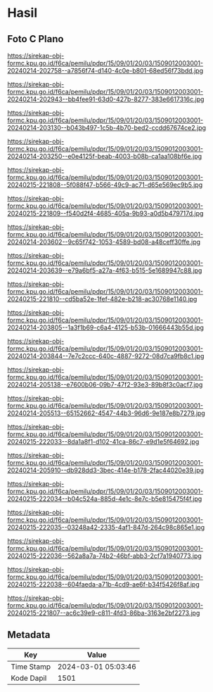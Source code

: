 # Hasil

## Foto C Plano

https://sirekap-obj-formc.kpu.go.id/f6ca/pemilu/pdpr/15/09/01/20/03/1509012003001-20240214-202758--a7856f74-d140-4c0e-b801-68ed56f73bdd.jpg

https://sirekap-obj-formc.kpu.go.id/f6ca/pemilu/pdpr/15/09/01/20/03/1509012003001-20240214-202943--bb4fee91-63d0-427b-8277-383e6617316c.jpg

https://sirekap-obj-formc.kpu.go.id/f6ca/pemilu/pdpr/15/09/01/20/03/1509012003001-20240214-203130--b043b497-1c5b-4b70-bed2-ccdd67674ce2.jpg

https://sirekap-obj-formc.kpu.go.id/f6ca/pemilu/pdpr/15/09/01/20/03/1509012003001-20240214-203250--e0e4125f-beab-4003-b08b-ca1aa108bf6e.jpg

https://sirekap-obj-formc.kpu.go.id/f6ca/pemilu/pdpr/15/09/01/20/03/1509012003001-20240215-221808--5f088f47-b566-49c9-ac71-d65e569ec9b5.jpg

https://sirekap-obj-formc.kpu.go.id/f6ca/pemilu/pdpr/15/09/01/20/03/1509012003001-20240215-221809--f540d2f4-4685-405a-9b93-a0d5b479717d.jpg

https://sirekap-obj-formc.kpu.go.id/f6ca/pemilu/pdpr/15/09/01/20/03/1509012003001-20240214-203602--9c65f742-1053-4589-bd08-a48ceff30ffe.jpg

https://sirekap-obj-formc.kpu.go.id/f6ca/pemilu/pdpr/15/09/01/20/03/1509012003001-20240214-203639--e79a6bf5-a27a-4f63-b515-5e1689947c88.jpg

https://sirekap-obj-formc.kpu.go.id/f6ca/pemilu/pdpr/15/09/01/20/03/1509012003001-20240215-221810--cd5ba52e-1fef-482e-b218-ac30768e1140.jpg

https://sirekap-obj-formc.kpu.go.id/f6ca/pemilu/pdpr/15/09/01/20/03/1509012003001-20240214-203805--1a3f1b69-c6a4-4125-b53b-01666443b55d.jpg

https://sirekap-obj-formc.kpu.go.id/f6ca/pemilu/pdpr/15/09/01/20/03/1509012003001-20240214-203844--7e7c2ccc-640c-4887-9272-08d7ca9fb8c1.jpg

https://sirekap-obj-formc.kpu.go.id/f6ca/pemilu/pdpr/15/09/01/20/03/1509012003001-20240214-205138--e7600b06-09b7-47f2-93e3-89b8f3c0acf7.jpg

https://sirekap-obj-formc.kpu.go.id/f6ca/pemilu/pdpr/15/09/01/20/03/1509012003001-20240214-205513--65152662-4547-44b3-96d6-9e187e8b7279.jpg

https://sirekap-obj-formc.kpu.go.id/f6ca/pemilu/pdpr/15/09/01/20/03/1509012003001-20240215-222033--8da1a8f1-d102-41ca-86c7-e9d1e5f64692.jpg

https://sirekap-obj-formc.kpu.go.id/f6ca/pemilu/pdpr/15/09/01/20/03/1509012003001-20240214-205910--db928dd3-3bec-414e-b178-2fac44020e39.jpg

https://sirekap-obj-formc.kpu.go.id/f6ca/pemilu/pdpr/15/09/01/20/03/1509012003001-20240215-222034--b04c524a-885d-4e1c-8e7c-b5e815475f4f.jpg

https://sirekap-obj-formc.kpu.go.id/f6ca/pemilu/pdpr/15/09/01/20/03/1509012003001-20240215-222035--03248a42-2335-4af1-847d-264c98c865e1.jpg

https://sirekap-obj-formc.kpu.go.id/f6ca/pemilu/pdpr/15/09/01/20/03/1509012003001-20240215-222036--562a8a7a-74b2-46bf-abb3-2cf7a1940773.jpg

https://sirekap-obj-formc.kpu.go.id/f6ca/pemilu/pdpr/15/09/01/20/03/1509012003001-20240215-222038--604faeda-a71b-4cd9-ae6f-b34f5426f8af.jpg

https://sirekap-obj-formc.kpu.go.id/f6ca/pemilu/pdpr/15/09/01/20/03/1509012003001-20240215-221807--ac6c39e9-c811-4fd3-86ba-3163e2bf2273.jpg


## Metadata

| Key        | Value               |
| ---------- | ------------------- |
| Time Stamp | 2024-03-01 05:03:46 |
| Kode Dapil | 1501                |



